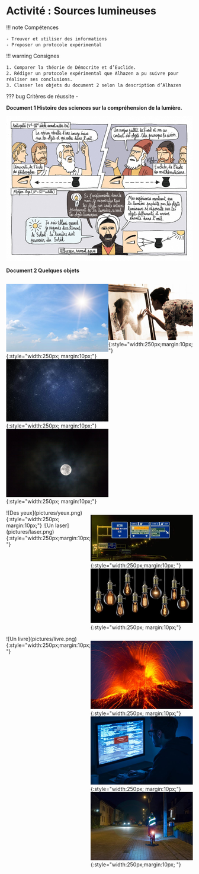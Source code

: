 # Activité : Sources lumineuses

!!! note Compétences

    - Trouver et utiliser des informations
    - Proposer un protocole expérimental 

!!! warning Consignes

    1. Comparer la théorie de Démocrite et d’Euclide. 
    2. Rédiger un protocole expérimental que Alhazen a pu suivre pour réaliser ses conclusions.
    3. Classer les objets du document 2 selon la description d’Alhazen
    
??? bug Critères de réussite
    - 




**Document 1 Histoire des sciences sur la compréhension de la lumière.**

![](pictures/histoireLumiere.png)


**Document 2 Quelques objets**

<div markdown style=" display: flex; flex-direction: column;">
<div markdown style=" display: flex; flex-direction: row;">

![Le Soleil](pictures/soleil.png){:style="width:250px; margin:10px;"}
![Les étoiles](pictures/etoiles.png){:style="width:250px; margin:10px;"}
![La Lune](pictures/lune.png){:style="width:250px; margin:10px;"}

![Un miroir](pictures/miroir.png){:style="width:250px;margin:10px; "}

</div>

<div markdown style=" display: flex; flex-direction: row;">
![Des yeux](pictures/yeux.png){:style="width:250px; margin:10px;"}
![Un laser](pictures/laser.png){:style="width:250px;margin:10px; "}

![Un panneau](pictures/panneau.png){:style="width:250px;margin:10px; "}
![Une ampoule](pictures/ampoule.png){:style="width:250px; margin:10px;"}

</div>

<div markdown style=" display: flex; flex-direction: row;">
![Un livre](pictures/livre.png){:style="width:250px;margin:10px; "}

![La lave](pictures/lave.png){:style="width:250px; margin:10px;"}
![Un écran](pictures/ecran.png){:style="width:250px; margin:10px;"}
![Un gilet jaune](pictures/giletJaune.png){:style="width:250px;margin:10px; "}
</div>
</div>


